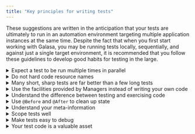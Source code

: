 ```yaml
---
title: "Key principles for writing tests"
---
```


These suggestions are written in the anticipation that your tests are ultimately to run in an automation environment targeting multiple application instances at the same time. Despite the fact that when you first start working with Galasa, you may be running tests locally, sequentially, and against just a single target environment, it is recommended that you follow these guidelines to develop good habits for testing in the large.

<details><summary>Expect a test to be run multiple times in parallel</summary>

- In a CI/CD pipeline, it is very likely that an automated test will be running against different target environments at the same time.
- When using remote resources, ensure their use will not clash with another test instance.
- Use the Galasa framework to understand which test instance you are testing against.
- Do not hard code any locations, ports or names in your tests - these might change.
- Do not assume a specific number of test environments - this might scale dynamically.
  </details>

<details><summary>Do not hard code resource names</summary>

- If you have not developed an application Manager to describe your target environment, then use test properties to pass resource names to the test.
- If you hard code resource names, application ids, target hostnames and so on, it means that the test is not portable. You will be unable to run the same test against a development target environment one day and a QA environment the next.
- By not hard coding resource names, you reduce the technical debt being built up within your test code.
  </details>

<details><summary>Many short, sharp tests are far better than a few long tests</summary>

- Lots of short, sharp tests means you can run more tests in parallel. Galasa's ecosystem has been designed for scale, and can cope with thousands of tests running in parallel.
- In a CI/CD pipeline, the more parallelism you can introduce, the more testing can happen in the shortest time, meaning your developers can receive feedback faster.
- A single test class that takes an hour to run six test methods can be run in ten minutes if those six methods could be split apart and run in parallel.
  </details>

<details><summary>Use the facilities provided by Managers instead of writing your own code</summary>

- If there is a Manager that does what you need, then use it instead of writing your own code in the test. Managers' code uses best practice and has been battle-proven. If a better solution for a Manager arrives, your tests will automatically benefit.
- As you write your own tests, you will discover common code between them that could be abstracted into an Application Manager, so expect some churn and volatility as your test's functionality settles down.
- Using Managers helps to reduce the technical debt building up in your test code.
  </details>

<details><summary>Understand the difference between testing and exercising code</summary>

- When you test a specific function, you will generally examine all parts of it - that is, all aspects of the UI and API, and confirm that any logging or audit messages are printed correctly. However, once satisfied that it is working, you might want to exercise that function while testing another function. When simply exercising a function, you can choose to not examine all parts of it as if you were testing it, and just accept that it works or not. This speeds up your tests.
  </details

<details><summary>Use <code>@Before</code> and <code>@After</code> to clean up state</summary>

- A method annotated with `@Before` runs before each test method. This can be very useful for resetting resources such as HTTP clients or screens before each test invocation. Similarly, a method annotated with `@After` only runs after each test method, and again can be used for resetting resources after a test method completes.
  </details>

<details><summary>Understand your meta-information</summary>

- Meta-information held within annotations in your test class can be built into a test catalog and used when selecting tests to run or reporting on tests that have run.
- How will you divide up your tests? Will this be based on functional area, type of test performed and so on? Codify this into each test through annotations as soon as you can to inject structure into your tests.
  </details>

<details><summary>Scope tests well</summary>

- Although you might be creating integration tests with Galasa that require interactions with many components, it is important that each test is scoped to test just a single application function.
- Test classes that test multiple functions don't scale well, and are more difficult to maintain and debug as they will contain a lot of information.
  </details>

<details><summary>Make tests easy to debug</summary>

- Use the logger via the `@Logger` annotation to pepper the run log with test state, possibly logging variables pertinent to the running test. This will help align the run log and the test class when analysing a problem. There is an example of this annotation in the SimBank <a href="/docs/running-simbank-tests/provisioned-account-credit-tests" target="_blank">`ProvisionedAccountCreditTest`</a> example.
- When your test encounters an error, use the logger to be explicit about the type of error encountered. Messages such as `Did not see the expected result` are far less useful than `Expected to see message-A but actually saw message-B`.
- Use the Stored Artifact facility to save test material that will help you to diagnose test failures when tests are running in an unsupervised manner. It is annoying when the rerun of a test works flawlessly, but you know perfectly well that there is still a bug in there somewhere.
- The Stored Artifact facility can flag particularly interesting information. Use it in failure scenarios to raise engineers' attention to the key failure-causing output. There is an example of this annotation in the SimBank <a href="/docs/running-simbank-tests/provisioned-account-credit-tests" target="_blank">`ProvisionedAccountCreditTest`</a> example.
  </details>

<details><summary>Your test code is a valuable asset</summary>

- Your automation test code is just as important to your business as your application code, as it is a key indicator of application quality.
- If your test code is poor, the whole view of the quality of your application is jeopardised.
- All test code should be source control managed.
- Consider using a static code analyser or performing buddy checks to ensure your test code is of a high quality.
  </details>
